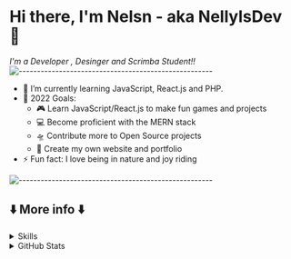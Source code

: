 # Hi there, I'm Nelsn - aka NellyIsDev 👋

_I'm a Developer , Desinger and Scrimba Student!!_
![-----------------------------------------------------](https://raw.githubusercontent.com/andreasbm/readme/master/assets/lines/aqua.png)

- 🌱 I’m currently learning JavaScript, React.js and PHP.
- 🥅 2022 Goals:
  - 🎮 Learn JavaScript/React.js to make fun games and projects
  - 💻 Become proficient with the MERN stack
  - 🛸 Contribute more to Open Source projects
  - 📄 Create my own website and portfolio
- ⚡ Fun fact: I love being in nature and joy riding

![-----------------------------------------------------](https://raw.githubusercontent.com/andreasbm/readme/master/assets/lines/aqua.png)

## ⬇️ More info ⬇️

<details>
  <summary>Skills </summary>
  
## Skills

**Languages, Frameworks and Databases**

### Languages

[<img align="left" alt="HTML5" title="HTML5" width="35px" src="https://cdn.jsdelivr.net/gh/devicons/devicon/icons/html5/html5-original.svg" />][html5 meme]
[<img align="left" alt="CSS3" title="CSS3" width="35px" src="https://cdn.jsdelivr.net/gh/devicons/devicon/icons/css3/css3-original.svg" />][css3 meme]
[<img align="left" alt="JavaScript" title="JavaScript" width="35px" src="https://cdn.jsdelivr.net/gh/devicons/devicon/icons/javascript/javascript-original.svg" />][javascript meme]
[<img align="left" alt="PHP" title="PHP" width="35px" src="https://cdn.jsdelivr.net/gh/devicons/devicon/icons/php/php-original.svg" />][php meme]
[<img align="left" alt="Python" title="Python" width="35px" src="https://cdn.jsdelivr.net/gh/devicons/devicon/icons/python/python-original.svg" />][python meme]

![-----------------------------------------------------](https://raw.githubusercontent.com/andreasbm/readme/master/assets/lines/aqua.png)

### Frameworks and Libraries

<img align="left" alt="Node.js" title="Node.js" width="35px" src="https://cdn.jsdelivr.net/gh/devicons/devicon/icons/nodejs/nodejs-original.svg" />
<img align="left" alt="React" title="React" width="35px" src="https://cdn.jsdelivr.net/gh/devicons/devicon/icons/react/react-original.svg" />

![-----------------------------------------------------](https://raw.githubusercontent.com/andreasbm/readme/master/assets/lines/aqua.png)

### Databases

<img align="left" alt="MySQL" title="MySQL" width="35px" src="https://cdn.jsdelivr.net/gh/devicons/devicon/icons/mysql/mysql-original.svg" />
<img align="left" alt="MongoDB" title="MongoDB" width="35px" src="https://cdn.jsdelivr.net/gh/devicons/devicon/icons/mongodb/mongodb-original.svg" />

![-----------------------------------------------------](https://raw.githubusercontent.com/andreasbm/readme/master/assets/lines/aqua.png)

### IDE's and Code Editors

<img align="left" alt="Visual Studio Code" title="Visual Studio Code" width="35px" src="https://cdn.jsdelivr.net/gh/devicons/devicon/icons/vscode/vscode-original.svg" />

![-----------------------------------------------------](https://raw.githubusercontent.com/andreasbm/readme/master/assets/lines/aqua.png)

</details>

<details>
  <summary>GitHub Stats</summary>
<img align="left" width="100%" alt="Snailedlt's GitHub Stats" src="https://github-readme-stats.vercel.app/api?username=Snailedlt&&theme=react-dark&show_icons=true&hide_border=true&bg_color=0d1117&title_color=22eded&icon_color=22eded&text_color=cacaca&color=22eded&border_radius=0&count_private=true" />
<img align="left" width="100%" alt="Snailedlt's GitHub Contributions Graph" src="https://activity-graph.herokuapp.com/graph?username=Snailedlt&theme=react-dark&bg_color=0d1117&color=22eded&line=22eded&point=00000000&area=true&area_color=22EDED&hide_border=true&custom_title=Contributions">
</details>

[linkedin]: https://www.linkedin.com/in/nelson-rosario-nellyisdev/

<!--
  -- MEMES
  -->
<!-- Programming Languages -->

[java meme]: https://programmerhumor.io/wp-content/webp-express/webp-images/doc-root/wp-content/uploads/2021/11/programmerhumor-io-java-memes-backend-memes-98d607643ca200e-608x703.jpg.webp
[kotlin meme]: https://pbs.twimg.com/media/EQf-wm_XUAEcbBq.jpg
[javascript meme]: https://programmerhumor.io/wp-content/webp-express/webp-images/doc-root/wp-content/uploads/2021/09/programmerhumor-io-java-memes-javascript-memes-0fd04525696ec49-608x925.png.webp
[html5 meme]: https://programmerhumor.io/wp-content/webp-express/webp-images/doc-root/wp-content/uploads/2021/10/programmerhumor-io-programming-memes-frontend-memes-c590882db3f917d-608x728.jpg.webp
[c# meme]: https://programmerhumor.io/programming-memes/java-bros-3/
[php meme]: https://programmerhumor.io/wp-content/webp-express/webp-images/doc-root/wp-content/uploads/2021/05/programmerhumor-io-614c5b412d-608x949.jpg.webp
[css3 meme]: https://miro.medium.com/max/1000/1*xi7ddfL9LpTH-pdY20Y_Cw.gif
[lua meme]: https://i.redd.it/t7mtabt8d5nz.jpg
[python meme]: https://i.redd.it/i0imk0ay05k21.jpg
[groovy meme]: https://user-images.githubusercontent.com/43886029/157637452-84d3bad7-b57a-4afc-8eda-4adff65118a1.png
[bash meme]: https://user-images.githubusercontent.com/43886029/162264202-9aee70cd-b119-483e-be1e-aab89985670f.png

<!-- Tools -->

[git meme]: https://user-images.githubusercontent.com/43886029/157639155-c14530f1-5795-4482-83cf-16809a7aed06.png
[github meme]: https://user-images.githubusercontent.com/43886029/157639602-23052518-3d3a-4f4b-a3b8-7fd289d544cf.png
[gitlab meme]: https://user-images.githubusercontent.com/43886029/157641490-72fd1bfb-29d7-476f-84aa-5bb0c91e4122.png
[bitbucket meme]: https://user-images.githubusercontent.com/43886029/157640660-8897dad3-9e14-4dad-beca-6b229bb73228.png
[azure meme]: https://user-images.githubusercontent.com/43886029/157645457-fdfc5c73-31d7-4282-98ae-8ca51ec748d9.png
[azure devops meme]: https://user-images.githubusercontent.com/43886029/157641850-86337eeb-a0b9-4a9a-900f-1ab0541e38bb.png
[azure data factory meme]: https://user-images.githubusercontent.com/43886029/157644242-298cafb3-688f-4425-bd14-e76b3147e32b.png
[azure logic apps meme]: https://user-images.githubusercontent.com/43886029/157645139-97761f51-09d5-4380-9a70-496c9aa8f575.png
[power bi meme]: https://user-images.githubusercontent.com/43886029/157645773-37dc6d41-64d0-4fff-82a0-f4794d919baf.png
[jira meme]: https://preview.redd.it/a7598vzeco581.gif?width=480&format=mp4&s=a1fc2ebc9089936dbb1978f383f4a4f3c0e416db
[confluence meme]: https://user-images.githubusercontent.com/43886029/157646720-2486d4e0-6756-4b9d-b739-520366976d44.png
[trello meme]: https://user-images.githubusercontent.com/43886029/157647945-be64a8ed-a339-485a-9cd6-6bfcb8c0a521.png
[ifttt meme]: https://user-images.githubusercontent.com/43886029/157648557-4e2c54e0-b095-45fe-b4b2-c1b20637fd92.png
[jenkins meme]: https://user-images.githubusercontent.com/43886029/157637933-ab947763-6f73-4e78-8495-11f31d552d3f.png
[maven meme]: https://user-images.githubusercontent.com/43886029/158696683-d101dea1-ab00-47b4-8020-e43ce3920534.png

<!-- Game Development-->

[unity meme]: https://user-images.githubusercontent.com/43886029/169505596-37343310-b153-4e41-8f37-4cb6b48a48cf.png
[love2d meme]: https://user-images.githubusercontent.com/43886029/169507210-d0df3862-06e2-4fb7-b4ee-7a8b5318f1f9.png
